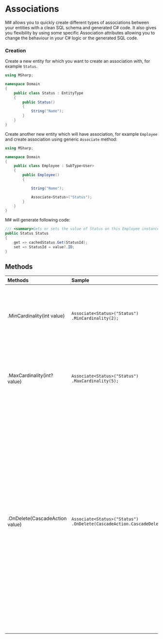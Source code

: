 # Associations
M# allows you to quickly create different types of associations between your entities with a clean SQL schema and generated C# code. It also gives you flexibility by using some specific Association attributes allowing you to change the behaviour in your C# logic or the generated SQL code.

### Creation
Create a new entity for which you want to create an association with, for example `Status`.

```csharp
using MSharp;

namespace Domain
{
    public class Status : EntityType
    {
        public Status()
        {
            String("Name");
        }
    }
}
```

Create another new entity which will have association, for example `Employee` and create association using generic `Associate` method:

```csharp
using MSharp;

namespace Domain
{
    public class Employee : SubType<User>
    {
        public Employee()
        {

            String("Name");

            Associate<Status>("Status");
        }
    }
}
```

M# will generate following code:

```csharp
/// <summary>Gets or sets the value of Status on this Employee instance.</summary>
public Status Status
{
    get => cachedStatus.Get(StatusId);
    set => StatusId = value?.ID;
}
```

## Methods

| Methods     | Sample     | Description      |
|:------------|:-----------------------------------------------------|:-----------------------------------------------------------------------------------------------------------------------------|
| .MinCardinality(int value)             | `Associate<Status>("Status") .MinCardinality(2);`     | Min cardinality will have no effect on the database column definition. M# will generate a new validation rule to make sure that your instance has at least two statuses. |
| .MaxCardinality(int? value)            | `Associate<Status>("Status") .MaxCardinality(5);` | Max cardinality will have no effect on the database column definition. M# will generate a new validation rule to make sure that your instance has not more than five statuses. |
| .OnDelete(CascadeAction value)         | `Associate<Status>("Status") .OnDelete(CascadeAction.CascadeDelete);` | This attribute allows you to define a specific action when the associated instance is deleted. `Throw warning: `This is the default behaviour of the association, the Status cannot be deleted if it is associated to an Employee and a ValidationException is thrown. `Cascade delete:`If the Status is deleted all employees with this status will also be deleted. `Set to null:`If the Status is deleted all employees associated to this Status will have a null status. `Call ReleaseXXX method:`This will allow you to have the full control on the behaviour, in our example you will have to create the method: `public void ReleaseStatus()`. |